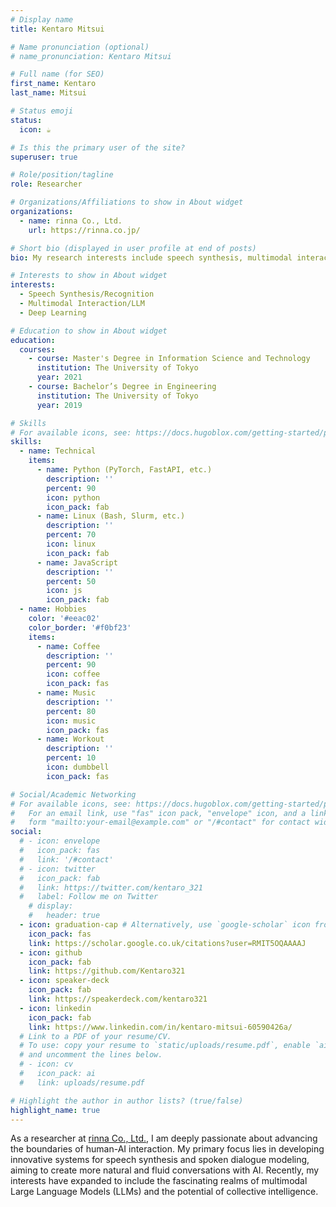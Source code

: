 ```yaml
---
# Display name
title: Kentaro Mitsui

# Name pronunciation (optional)
# name_pronunciation: Kentaro Mitsui

# Full name (for SEO)
first_name: Kentaro
last_name: Mitsui

# Status emoji
status:
  icon: ☕️

# Is this the primary user of the site?
superuser: true

# Role/position/tagline
role: Researcher

# Organizations/Affiliations to show in About widget
organizations:
  - name: rinna Co., Ltd.
    url: https://rinna.co.jp/

# Short bio (displayed in user profile at end of posts)
bio: My research interests include speech synthesis, multimodal interaction and deep learning.

# Interests to show in About widget
interests:
  - Speech Synthesis/Recognition
  - Multimodal Interaction/LLM
  - Deep Learning

# Education to show in About widget
education:
  courses:
    - course: Master's Degree in Information Science and Technology
      institution: The University of Tokyo
      year: 2021
    - course: Bachelor’s Degree in Engineering
      institution: The University of Tokyo
      year: 2019

# Skills
# For available icons, see: https://docs.hugoblox.com/getting-started/page-builder/#icons
skills:
  - name: Technical
    items:
      - name: Python (PyTorch, FastAPI, etc.)
        description: ''
        percent: 90
        icon: python
        icon_pack: fab
      - name: Linux (Bash, Slurm, etc.)
        description: ''
        percent: 70
        icon: linux
        icon_pack: fab
      - name: JavaScript
        description: ''
        percent: 50
        icon: js
        icon_pack: fab
  - name: Hobbies
    color: '#eeac02'
    color_border: '#f0bf23'
    items:
      - name: Coffee
        description: ''
        percent: 90
        icon: coffee
        icon_pack: fas
      - name: Music
        description: ''
        percent: 80
        icon: music
        icon_pack: fas
      - name: Workout
        description: ''
        percent: 10
        icon: dumbbell
        icon_pack: fas

# Social/Academic Networking
# For available icons, see: https://docs.hugoblox.com/getting-started/page-builder/#icons
#   For an email link, use "fas" icon pack, "envelope" icon, and a link in the
#   form "mailto:your-email@example.com" or "/#contact" for contact widget.
social:
  # - icon: envelope
  #   icon_pack: fas
  #   link: '/#contact'
  # - icon: twitter
  #   icon_pack: fab
  #   link: https://twitter.com/kentaro_321
  #   label: Follow me on Twitter
    # display:
    #   header: true
  - icon: graduation-cap # Alternatively, use `google-scholar` icon from `ai` icon pack
    icon_pack: fas
    link: https://scholar.google.co.uk/citations?user=RMIT5OQAAAAJ
  - icon: github
    icon_pack: fab
    link: https://github.com/Kentaro321
  - icon: speaker-deck
    icon_pack: fab
    link: https://speakerdeck.com/kentaro321
  - icon: linkedin
    icon_pack: fab
    link: https://www.linkedin.com/in/kentaro-mitsui-60590426a/
  # Link to a PDF of your resume/CV.
  # To use: copy your resume to `static/uploads/resume.pdf`, enable `ai` icons in `params.yaml`,
  # and uncomment the lines below.
  # - icon: cv
  #   icon_pack: ai
  #   link: uploads/resume.pdf

# Highlight the author in author lists? (true/false)
highlight_name: true
---
```


As a researcher at [rinna Co., Ltd.](https://rinna.co.jp/), I am deeply passionate about advancing the boundaries of human-AI interaction.
My primary focus lies in developing innovative systems for speech synthesis and spoken dialogue modeling, aiming to create more natural and fluid conversations with AI. 
Recently, my interests have expanded to include the fascinating realms of multimodal Large Language Models (LLMs) and the potential of collective intelligence.
<!-- {style="text-align: justify;"} -->
